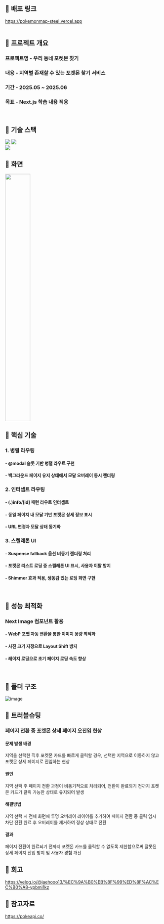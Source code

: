 ## 🚀 배포 링크
https://pokemonmap-steel.vercel.app
<br />
<br />

## 🚀 프로젝트 개요
### 프로젝트명 - 우리 동네 포켓몬 찾기
### 내용 - 지역별 존재할 수 있는 포켓몬 찾기 서비스
### 기간 - 2025.05 ~ 2025.06
### 목표 - Next.js 학습 내용 적용
<br />

## 🚀 기술 스택
<div>
<img src="https://img.shields.io/badge/typescript-3178C6?style=for-the-badge&logo=typescript&logoColor=white">
<img src="https://img.shields.io/badge/nextjs-000000?style=for-the-badge&logo=nextdotjs&logoColor=white">
</div>
<img src="https://img.shields.io/badge/vercel-21B573?style=for-the-badge&logo=vercel&logoColor=white">
<br />

## 🚀 화면
<img src="https://github.com/user-attachments/assets/22d975a6-5a40-4dc0-9250-4465354cf231" width="40%" height="800px" >
<br />

## 🚀 핵심 기술
### 1. 병렬 라우팅
#### - @modal 슬롯 기반 병렬 라우트 구현
#### - 백그라운드 페이지 유지 상태에서 모달 오버레이 동시 렌더링

### 2. 인터셉트 라우팅
#### - (.)info/[id] 패턴 라우트 인터셉트
#### - 동일 페이지 내 모달 기반 포켓몬 상세 정보 표시
#### - URL 변경과 모달 상태 동기화

### 3. 스켈레톤 UI
#### - Suspense fallback 옵션 비동기 렌더링 처리
#### - 포켓몬 리스트 로딩 중 스켈레톤 UI 표시, 사용자 이탈 방지
#### - Shimmer 효과 적용, 생동감 있는 로딩 화면 구현
<br />

## 🚀 성능 최적화
### Next Image 컴포넌트 활용
#### - WebP 포맷 자동 변환을 통한 이미지 용량 최적화
#### - 사진 크기 지정으로 Layout Shift 방지
#### - 레이지 로딩으로 초기 페이지 로딩 속도 향상
<br />

## 🚀 폴더 구조
![image](https://github.com/user-attachments/assets/0a048a9d-7f90-4d8a-b6f9-55c4771ebf6b)
<br />

## 🚀 트러블슈팅
### 페이지 전환 중 포켓몬 상세 페이지 오진입 현상

#### 문제 발생 배경
지역을 선택한 직후 포켓몬 카드를 빠르게 클릭할 경우, 선택한 지역으로 이동하지 않고 포켓몬 상세 페이지로 진입하는 현상

#### 원인
지역 선택 후 페이지 전환 과정이 비동기적으로 처리되어, 전환이 완료되기 전까지 포켓몬 카드가 클릭 가능한 상태로 유지되어 발생

#### 해결방법
지역 선택 시 전체 화면에 투명 오버레이 레이어를 추가하여 페이지 전환 중 클릭 임시 차단
전환 완료 후 오버레이를 제거하여 정상 상태로 전환

#### 결과
페이지 전환이 완료되기 전까지 포켓몬 카드를 클릭할 수 없도록 제한함으로써 잘못된 상세 페이지 진입 방지 및 사용자 경험 개선
<br />

## 🚀 회고
https://velog.io/@jaehooo13/%EC%9A%B0%EB%8F%99%ED%8F%AC%EC%B0%A8-ypbmi1kz
<br />

## 🚀 참고자료
https://pokeapi.co/
<br />
